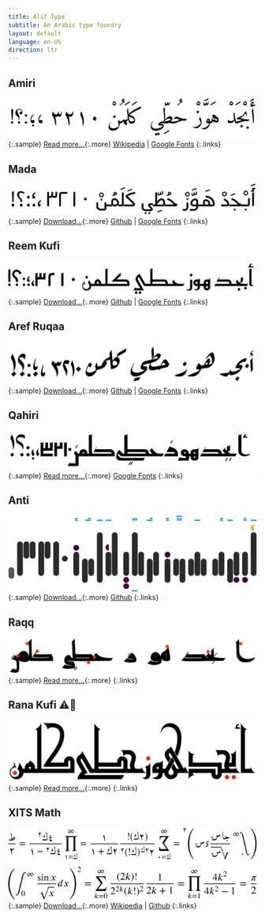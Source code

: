 ```yaml
---
title: Alif Type
subtitle: An Arabic type foundry
layout: default
language: en-US
direction: ltr
---
```


Amiri
-----
[![Amiri](assets/images/amiri.svg "Amiri")](/amiri/english)
{:.sample}
[Read more...](/amiri/english){:.more}
[Wikipedia](https://en.wikipedia.org/wiki/Amiri_(typeface)) |
[Google Fonts](https://fonts.google.com/specimen/Amiri)
{:.links}

Mada
----
[![Mada](assets/images/mada.svg "Mada")](https://github.com/aliftype/mada/releases/latest)
{:.sample}
[Download...](https://github.com/aliftype/mada/releases/latest){:.more}
[Github](https://github.com/aliftype/mada) |
[Google Fonts](https://fonts.google.com/specimen/Mada)
{:.links}

Reem Kufi
---------
[![Reem Kufi](assets/images/reem-kufi.svg "Reem Kufi")](https://github.com/aliftype/reem-kufi/releases/latest)
{:.sample}
[Download...](https://github.com/aliftype/reem-kufi/releases/latest){:.more}
[Github](https://github.com/aliftype/reem-kufi) |
[Google Fonts](https://fonts.google.com/specimen/Reem+Kufi)
{:.links}

Aref Ruqaa
----------
[![Aref Ruqaa](assets/images/aref-ruqaa.svg "Aref Ruqaa")](https://github.com/aliftype/aref-ruqaa/releases/latest)
{:.sample}
[Download...](https://github.com/aliftype/aref-ruqaa/releases/latest){:.more}
[Github](https://github.com/aliftype/aref-ruqaa) |
[Google Fonts](https://fonts.google.com/specimen/Aref+Ruqaa)
{:.links}

Qahiri
------
[![Qahiri](assets/images/qahiri.svg "Qahiri")](/qahiri/english)
{:.sample}
[Read more...](/qahiri/english){:.more}
[Google Fonts](https://fonts.google.com/specimen/Qahiri)
{:.links}

Anti
----
[![Anti](assets/images/anti.svg "Anti")](https://github.com/aliftype/anti/releases/latest)
{:.sample}
[Download...](https://github.com/aliftype/anti/releases/latest){:.more}
[Github](https://github.com/aliftype/anti)
{:.links}

Raqq
----
[![Raqq](assets/images/raqq.svg "Raqq")](/raqq/english)
{:.sample}
[Read more...](/raqq/english){:.more}
{:.links}

Rana Kufi ⚠️🚧
---------
[![Rana Kufi](assets/images/rana-kufi.svg "Rana Kufi")](/rana-kufi/english)
{:.sample}
[Read more...](/rana-kufi/english){:.more}
{:.links}

XITS Math
---------
[![XITS Math](assets/images/xits.svg "XITS Math")](https://github.com/aliftype/xits/releases/latest)
{:.sample}
[Download...](https://github.com/aliftype/xits/releases/latest){:.more}
[Wikipedia](https://en.wikipedia.org/wiki/XITS_font_project) |
[Github](https://github.com/aliftype/xits)
{:.links}
